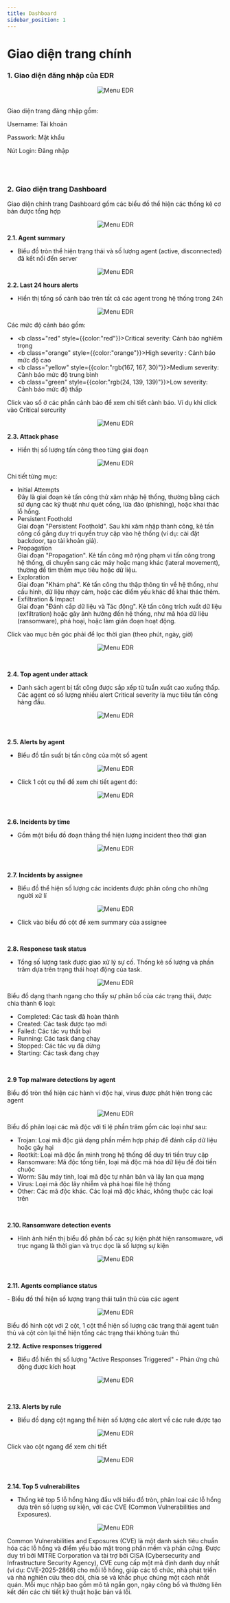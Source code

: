 ```yaml
---
title: Dashboard
sidebar_position: 1
---
```


<div class="content">

# Giao diện trang chính
<h3>1. Giao diện đăng nhập của EDR</h3>
<p align="center">
<img src="/img/dashboard/login.png" alt="Menu EDR" />
</p>

<br />
Giao diện trang đăng nhập gồm: 

Username: Tài khoản 

Passwork: Mật khẩu

Nút Login: Đăng nhập

<br></br>

<h3>2. Giao diện trang Dashboard</h3>

Giao diện chính trang Dashboard gồm các biểu đồ thể hiện các thống kê cơ bản được tổng hợp 
<p align="center">
<img src="/img/dashboard/page.png" alt="Menu EDR" />
</p>


<p><b>2.1. Agent summary</b></p>

- Biểu đồ tròn thể hiện trạng thái và số lượng agent (active, disconnected) đã kết nối đến server

<p align="center">
<img src="/img/dashboard/as.png" alt="Menu EDR" />
</p>

<p><b>2.2. Last 24 hours alerts</b></p>

- Hiển thị tổng số cảnh báo trên tất cả các agent trong hệ thống trong 24h 
<p align="center">
<img src="/img/dashboard/l24h.png" alt="Menu EDR" />
</p>

 Các mức độ cảnh báo gồm:
- <b class="red" style={{color:"red"}}>Critical severity</b>: Cảnh báo nghiêm trọng
- <b class="orange" style={{color:"orange"}}>High severity </b>: Cảnh báo mức độ cao
- <b class="yellow" style={{color:"rgb(167, 167, 30)"}}>Medium severity</b>: Cảnh báo mức độ trung bình
- <b class="green" style={{color:"rgb(24, 139, 139)"}}>Low severity</b>: Cảnh báo mức độ thấp

Click vào số ở các phần cảnh báo để xem chi tiết cảnh báo. Ví dụ khi click vào Critical sercurity
<p align="center">
<img src="/img/dashboard/vdalert.png" alt="Menu EDR" />
</p>

<p><b>2.3. Attack phase</b></p> 

- Hiển thị số lượng tấn công theo từng giai đoạn

<p align="center">
<img src="/img/dashboard/ap.png" alt="Menu EDR" />
</p>

 Chi tiết từng mục:
- Initial Attempts <br />
Đây là giai đoạn kẻ tấn công thử xâm nhập hệ thống, thường bằng cách sử dụng các kỹ thuật như quét cổng, lừa đảo (phishing), hoặc khai thác lỗ hổng.
- Persistent Foothold <br />
Giai đoạn "Persistent Foothold". Sau khi xâm nhập thành công, kẻ tấn công cố gắng duy trì quyền truy cập vào hệ thống (ví dụ: cài đặt backdoor, tạo tài khoản giả).
- Propagation<br />
Giai đoạn "Propagation". Kẻ tấn công mở rộng phạm vi tấn công trong hệ thống, di chuyển sang các máy hoặc mạng khác (lateral movement), thường để tìm thêm mục tiêu hoặc dữ liệu.
- Exploration <br />
Giai đoạn "Khám phá". Kẻ tấn công thu thập thông tin về hệ thống, như cấu hình, dữ liệu nhạy cảm, hoặc các điểm yếu khác để khai thác thêm.
- Exfiltration & Impact <br />
Giai đoạn "Đánh cắp dữ liệu và Tác động". Kẻ tấn công trích xuất dữ liệu (exfiltration) hoặc gây ảnh hưởng đến hệ thống, như mã hóa dữ liệu (ransomware), phá hoại, hoặc làm gián đoạn hoạt động.

Click vào mục bên góc phải để lọc thời gian (theo phút, ngày, giờ)
<p align="center">
<img src="/img/dashboard/filtime.png" alt="Menu EDR" />
</p>

<br />

<p><b>2.4. Top agent under attack</b></p>

- Danh sách agent bị tất công được sắp xếp từ tuần xuất cao xuống thấp. Các agent có số lượng nhiều alert Critical severity là mục tiêu tấn công hàng đầu.

<p align="center">
<img src="/img/dashboard/taua.png" alt="Menu EDR" />
</p>
 
<br />
<p><b>2.5. Alerts by agent</b></p>

- Biểu đồ tần suất bị tấn công của một số agent

<p align="center">
<img src="/img/dashboard/aba.png" alt="Menu EDR" />
</p>

- Click 1 cột cụ thể để xem chi tiết agent đó:

<p align="center">
<img src="/img/dashboard/dtaba.png" alt="Menu EDR" />
</p>

<br />

<p><b>2.6. Incidents by time</b></p>

- Gồm một biểu đồ đoạn thẳng thể hiện lượng incident theo thời gian

<p align="center">
<img src="/img/dashboard/ibt.png" alt="Menu EDR" />
</p>

<br />

<p><b>2.7. Incidents by assignee</b></p>

- Biểu đồ thể hiện số lượng các incidents được phân công cho những người xử lí

<p align="center">
<img src="/img/dashboard/iba.png" alt="Menu EDR" />
</p>

- Click vào biểu đồ cột để xem summary của assignee

<br />

<p><b>2.8. Responese task status</b></p>

- Tổng số lượng task được giao xử lý sự cố. Thống kê số lượng và phần trăm dựa trên trạng thái hoạt động của task.

<p align="center">
<img src="/img/dashboard/rts.png" alt="Menu EDR" />
</p>

 Biểu đồ dạng thanh ngang cho thấy sự phân bố của các trạng thái, được chia thành 6 loại:
- Completed: Các task đã hoàn thành
- Created: Các task được tạo mới
- Failed: Các tác vụ thất bại
- Running: Các task đang chạy
- Stopped: Các tác vụ đã dừng
- Starting: Các task đang chạy

<br />

<p><b>2.9 Top malware detections by agent</b></p>

Biểu đồ tròn thể hiện các hành vi độc hại, virus được phát hiện trong các agent

<p align="center">
<img src="/img/dashboard/topmal.png" alt="Menu EDR" />
</p>

Biểu đồ phân loại các mã độc với tỉ lệ phần trăm gồm các loại như sau:
- Trojan: Loại mã độc giả dạng phần mềm hợp pháp để đánh cắp dữ liệu hoặc gây hại
- Rootkit: Loại mã độc ẩn mình trong hệ thống để duy trì tiền truy cập
- Ransomware: Mã độc tống tiền, loại mã độc mã hóa dữ liệu để đòi tiền chuộc
- Worm: Sâu máy tính, loại mã độc tự nhân bản và lây lan qua mạng
- Virus: Loại mã độc lây nhiễm và phá hoại file hệ thống
- Other: Các mã độc khác. Các loại mã độc khác, không thuộc các loại trên 
<br />

<p><b>2.10. Ransomware detection events</b></p>

- Hình ảnh hiển thị biểu đồ phân bố các sự kiện phát hiện ransomware, với trục ngang là thời gian và trục dọc là số lượng sự kiện
<p align="center">
<img src="/img/dashboard/rde.png" alt="Menu EDR" />
</p>

<br />

<p><b>2.11. Agents compliance status</b></p>
- Biểu đồ thể hiện số lượng trạng thái tuân thủ của các agent

<p align="center">
<img src="/img/dashboard/acs.png" alt="Menu EDR" />
</p>
Biểu đồ hình cột với 2 cột, 1 cột thể hiện số lượng các trạng thái agent tuân thủ và cột còn lại thể hiện tổng các trạng thái không tuân thủ 
<br />

<p><b>2.12. Active responses triggered</b></p>

- Biểu đồ hiển thị số lượng "Active Responses Triggered" - Phản ứng chủ động được kích hoạt
<p align="center">
<img src="/img/dashboard/art.png" alt="Menu EDR" />
</p>

<br />

<p><b>2.13. Alerts by rule</b></p>

- Biểu đồ dạng cột ngang thể hiện số lượng các alert về các rule được tạo
<p align="center">
<img src="/img/dashboard/abr.png" alt="Menu EDR" />
</p>

Click vào cột ngang để xem chi tiết 
<p align="center">
<img src="/img/dashboard/dtrule.png" alt="Menu EDR" />
</p>

<br />

<p><b>2.14. Top 5 vulnerabilites</b></p>

- Thống kê top 5 lỗ hổng hàng đầu với biểu đồ tròn, phân loại các lỗ hổng dựa trên số lượng sự kiện, với các CVE (Common Vulnerabilities and Exposures). 
<p align="center">
<img src="/img/dashboard/top5.png" alt="Menu EDR" />
</p>

Common Vulnerabilities and Exposures (CVE) là một danh sách tiêu chuẩn hóa các lỗ hổng và điểm yếu bảo mật trong phần mềm và phần cứng. Được duy trì bởi MITRE Corporation và tài trợ bởi CISA (Cybersecurity and Infrastructure Security Agency), CVE cung cấp một mã định danh duy nhất (ví dụ: CVE-2025-2866) cho mỗi lỗ hổng, giúp các tổ chức, nhà phát triển và nhà nghiên cứu theo dõi, chia sẻ và khắc phục chúng một cách nhất quán. Mỗi mục nhập bao gồm mô tả ngắn gọn, ngày công bố và thường liên kết đến các chi tiết kỹ thuật hoặc bản vá lỗi.

</div>




